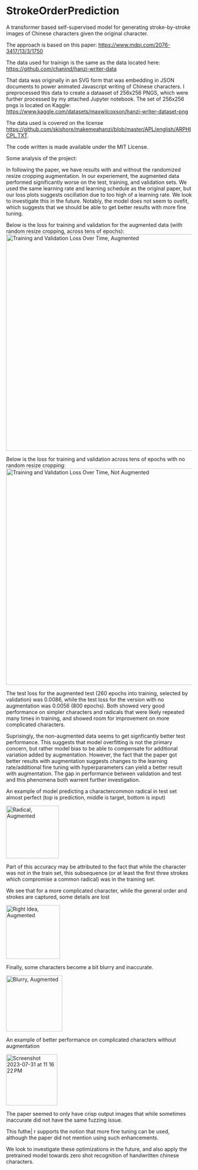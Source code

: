 # StrokeOrderPrediction

A transformer based self-supervised model for generating stroke-by-stroke images of Chinese characters given the original character. 

The approach is based on this paper: https://www.mdpi.com/2076-3417/13/3/1750

The data used for trainign is the same as the data located here: https://github.com/chanind/hanzi-writer-data

That data was originally in an SVG form that was embedding in JSON documents to power animated Javascript writing of Chinese characters. I preprocessed this data to create a dataaset of 256x256 PNGS, which were further processed by my attached Jupyter notebook. The set of 256x256 pngs is located on Kaggle: https://www.kaggle.com/datasets/maxwilcoxson/hanzi-writer-dataset-png

The data used is covered on the license https://github.com/skishore/makemeahanzi/blob/master/APL/english/ARPHICPL.TXT. 

The code written is made available under the MIT License. 

Some analysis of the project: 

In following the paper, we have results with and without the randomized resize cropping augmentation. 
In our experiement, the augmented data performed significantly worse on the test, training, and validation sets. We used the same learning rate and learning schedule as the original paper, but our loss plots suggests oscillation due to too high of a learning rate. We look to investigate this in the future. Notably, the model does not seem to ovefit, which suggests that we should be able to get better results with more fine tuning. 

Below is the loss for training and validation for the augmented data (with random resize cropping, across tens of epochs):
<img width="588" alt="Training and Validation Loss Over Time, Augmented" src="https://raw.githubusercontent.com/wilcoxsonm21/StrokeOrderPrediction/main/Training and Validation Loss Over Time, Augmented.png">

Below is the loss for training and validation across tens of epochs with no random resize cropping:
<img width="588" alt="Training and Validation Loss Over Time, Not Augmented" src="https://raw.githubusercontent.com/wilcoxsonm21/StrokeOrderPrediction/main/Training and Validation Loss Over Time, Not Augmented.png">

The test loss for the augmented test (260 epochs into training, selected by validation) was 0.0086, while the test loss for the version with no augmentation was 0.0056 (800 epochs). Both showed very good performance on simpler characters and radicals that were likely repeated many times in training, and showed room for improvement on more complicated characters. 

Suprisingly, the non-augmented data seems to get signficantly better test performance. This suggests that model overfitting is not the primary concern, but rather model bias to be able to compensate for additional variation added by augmentation. However, the fact that the paper got better results with augmentation suggests changes to the learning rate/additional fine tuning with hyperparameters can yield a better result with augmentation. The gap in performance between validation and test and this phenomena both warrent further investigation. 

An example of model predicting a charactercommon radical in test set almost perfect (top is prediction, middle is target, bottom is input)

<img width="143" alt="Radical, Augmented" src="https://raw.githubusercontent.com/wilcoxsonm21/StrokeOrderPrediction/main/Radical, Augmented.png">

Part of this accuracy may be attributed to the fact that while the character was not in the train set, this subsequence (or at least the first three strokes which compromise a common radical) was in the training set. 

We see that for a more complicated character, while the general order and strokes are captured, some details are lost

<img width="146" alt="Right Idea, Augmented" src="https://raw.githubusercontent.com/wilcoxsonm21/StrokeOrderPrediction/main/Right Idea, Augmented.png">

Finally, some characters become a bit blurry and inaccurate. 

<img width="152" alt="Blurry, Augmented" src="https://raw.githubusercontent.com/wilcoxsonm21/StrokeOrderPrediction/main/Blurry, Augmented.png">

An example of better performance on complicated characters without augmentation

<img width="139" alt="Screenshot 2023-07-31 at 11 16 22 PM" src="https://raw.githubusercontent.com/wilcoxsonm21/StrokeOrderPrediction/main/More Complicated Character, Not Augmented.png">

The paper seemed to only have crisp output images that while sometimes inaccurate did not have the same fuzzing issue. 

This futhe|
r supports the notion that more fine tuning can be used, although the paper did not mention using such enhancements.

We look to investigate these optimizations in the future, and also apply the pretrained model towards zero shot recognition of handwritten chinese characters. 
